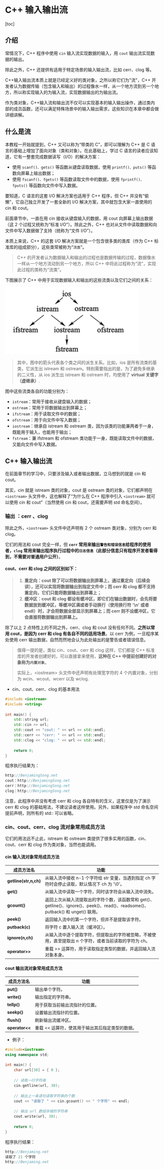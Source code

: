#   C++ 输入输出流

[toc]

## 介绍

常情况下，C++ 程序中使用 `cin` 输入流实现数据的输入，用 `cout` 输出流实现数据的输出。

除此之外，C++ 还提供有适用于特定场景的输入输出流，比如 cerr、clog 等。

C++输入输出流本质上就是已经定义好的类对象，之所以称它们为"流"，C++ 开发者认为数据传输（包含输入和输出）的过程像水一样，从一个地方流到另一个地方，所以称实现输入的为输入流，实现数据输出的为输出流。

作为类对象，C++输入流和输出流不仅可以实现基本的输入输出操作，通过类内部的成员函数，还可以满足特殊场景中的输入输出需求，这些知识在本章中都会做详细讲解。

## 什么是流

本教程一开始就提到，C++ 又可以称为“带类的 C”，即可以理解为 C++ 是 C 语言的基础上增加了面向对象（类和对象）。在此基础上，学过 C 语言的读者应该知道，它有一整套完成数据读写（I/O）的解决方案：

- 使用 `scanf()、gets()` 等函数从键盘读取数据，使用 `printf()、puts()` 等函数向屏幕上输出数据；
- 使用 `fscanf()、fgets()` 等函数读取文件中的数据，使用 `fprintf()、fputs()` 等函数向文件中写入数据。

要知道，C 语言的这套 I/O 解决方案也适用于 C++ 程序，但 C++ 并没有“偷懒”，它自己独立开发了一套全新的 I/O 解决方案，其中就包含大家一直使用的 cin 和 cout。

前面章节中，一直在用 cin 接收从键盘输入的数据，用 cout 向屏幕上输出数据（这 2 个过程又统称为“标准 I/O”）。除此之外，C++ 也对从文件中读取数据和向文件中写入数据做了支持（统称为“文件 I/O”）。

本质上来说，C++ 的这套 I/O 解决方案就是一个包含很多类的类库（作为 C++ 标准库的组成部分），这些类常被称为“`流类`”。

>C++ 的开发者认为数据输入和输出的过程也是数据传输的过程，数据像水一样从一个地方流动到另一个地方，所以 C++ 中将此过程称为“流”，实现此过程的类称为“流类”。

下图展示了 C++ 中用于实现数据输入和输出的这些流类以及它们之间的关系：

![](Resources/00.png)

> 其中，图中的箭头代表各个类之间的派生关系。比如，ios 是所有流类的基类，它派生出 istream 和 ostream。特别需要指出的是，为了避免多继承的二义性，从 ios 派生出 istream 和 ostream 时，均使用了 **virtual 关键字（虚继承）**.

图中这些流类各自的功能分别为：

- `istream`：常用于接收从键盘输入的数据；
- `ostream`：常用于将数据输出到屏幕上；
- `ifstream`：用于读取文件中的数据；
- `ofstream`：用于向文件中写入数据；
- `iostream`：继承自 istream 和 ostream 类，因为该类的功能兼两者于一身，既能用于输入，也能用于输出；
- `fstream`：兼 ifstream 和 ofstream 类功能于一身，既能读取文件中的数据，又能向文件中写入数据。

## C++ 输入输出流

在前面章节的学习中，只要涉及输入或者输出数据，立马想到的就是 cin 和 cout。

其实，cin 就是 istream 类的对象，cout 是 ostream 类的对象，它们都声明在 `<iostream>` 头文件中，这也解释了“为什么在 C++ 程序中引入 `<iostream>` 就可以使用 cin 和 cout”（当然使用 cin 和 cout，还需要声明 std 命名空间）。

### 输出 ：cerr 、clog

除此之外，`<iostream>` 头文件中还声明有 2 个 ostream 类对象，分别为 cerr 和 clog。

它们的用法和 cout 完全一样，但 **`cerr` 常用来输出`警告和错误信息`给程序的使用者，`clog` 常用来输出程序执行过程中的`日志信息`（此部分信息只有程序开发者看得到，不需要对普通用户公开）**。

#### cout、cerr 和 clog 之间的区别如下：

>1. **重定向：cout 除了可以将数据输出到屏幕上，通过重定向（后续会讲），还可以实现将数据输出到指定文件中；而 cerr 和 clog 都不支持重定向，它们只能将数据输出到屏幕上；**
>2. **缓冲区：cout 和 clog 都设有缓冲区，即它们在输出数据时，会先将要数据放到缓冲区，等缓冲区满或者手动换行（使用换行符 '\n' 或者 endl）时，才会将数据全部显示到屏幕上；而 cerr 则不设缓冲区，它会直接将数据输出到屏幕上。**

除了以上 2 点特性上的不同之外，cerr、clog 和 cout 没有任何不同。**之所以常用 cout，是因为 cerr 和 clog 有各自不同的适用场景**。以 cerr 为例，一旦程序某处使用 cerr 输出数据，自然而然地会认为此处输出的是警告或者错误信息。

> 值得一提的是，类似 cin、cout、cerr 和 clog 这样，它们都是 C++ 标准库的开发者创建好的，可以直接拿来使用，**这种在 C++ 中提前创建好的对象称为`内置对象`**。
>
> 实际上，\<iostream\> 头文件中还声明有处理宽字符的 4 个内置对象，分别为 wcin、wcout、wcerr 以及 wclog.

- cin、cout、cerr、clog 的基本用法

```c++
#include <iostream>
#include <string>

int main() {
    std::string url;
    std::cin >> url;
    std::cout << "cout: " << url << std::endl;
    std::cerr << "cerr: " << url << std::endl;
    std::clog << "clog: " << url << std::endl;
    
    return 0;
}
```

程序执行结果为：

```c++
http://BenjamingSong.net
cout：http://BenjamingSong.net
cerr：http://BenjamingSong.net
clog：http://BenjamingSong.net
```

注意，此程序中并没有考虑 cerr 和 clog 各自特有的含义，这里仅是为了演示 cerr 和 clog 的基础用法，不建议读者这样使用。另外，如果程序中 std 命名空间提前声明，则所有的 std:: 可以省略。



### cin、cout、cerr、clog 流对象常用成员方法

它们的用法远不止此，istream 和 ostream 类提供了很多实用的函数，cin、cout、cerr 和 clog 作为类对象，当然也能调用。



#### cin 输入流对象常用成员方法



| 成员方法名            | 功能                                                         |
| --------------------- | ------------------------------------------------------------ |
| **getline(str,n,ch)** | 从输入流中接收 n-1 个字符给 str 变量，当遇到指定 ch 字符时会停止读取，默认情况下 ch 为 '\0'。 |
| **get()**             | 从输入流中读取一个字符，同时该字符会从输入流中消失。         |
| **gcount()**          | 返回上次从输入流提取出的字符个数，该函数常和 get()、getline()、ignore()、peek()、read()、readsome()、putback() 和 unget() 联用。 |
| **peek()**            | 返回输入流中的第一个字符，但并不是提取该字符。               |
| **putback(c)**        | 将字符 c 置入输入流（缓冲区）。                              |
| **ignore(n,ch)**      | 从输入流中逐个提取字符，但提取出的字符被忽略，不被使用，直至提取出 n 个字符，或者当前读取的字符为 ch。 |
| **operator>>**        | 重载 >> 运算符，用于读取指定类型的数据，并返回输入流对象本身。 |



#### cout 输出流对象常用成员方法



| 成员方法名     | 功能                                             |
| -------------- | ------------------------------------------------ |
| **put()**      | 输出单个字符。                                   |
| **write()**    | 输出指定的字符串。                               |
| **tellp()**    | 用于获取当前输出流指针的位置。                   |
| **seekp()**    | 设置输出流指针的位置。                           |
| **flush()**    | 刷新输出流缓冲区。                               |
| **operator<<** | 重载 << 运算符，使其用于输出其后指定类型的数据。 |



- 例子：

```C++
#include<iostream>
using namespace std;

int main() {
	char url[30] = { 0 };

	// 读取一行字符串
	cin.getline(url, 30);

	// 输出上一条语句读取字符串的个数
	cout << "读取了 " << cin.gcount() << " 个字符" << endl;

	// 输出 url 数组存储的字符串
	cout.write(url, 30);

	return 0;
}
```

程序执行结果：

```C++
http://Benjaming.net
读取了 21 个字符
http://Benjaming.net
```



